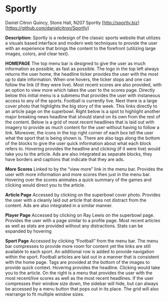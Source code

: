 Sportly
=======

Daniel Citron
Quincy, Stone Hall, N207
Sportly
[http://sportly.biz]
[https://github.com/danielcitron/Sportly]

**Description:**
Sportly is a redesign of the classic sports website that utilizes a visuals based interface and modern web techniques to provide the user with an experience that brings the content to the forefront (utilizing large images, colors, and clear text). 

**HOMEPAGE**
The top menu bar is designed to give the user as much information as possible, as fast as possible. The logo in the top left always returns the user home, the headline ticker provides the user with the most up to date information. When one hovers, the ticker stops and one can follow the link (if they were live). Most recent scores are also provided, with an option to view more which takes the user to the scores page. Directly below this initial menu is a submenu that provides the user with instaneous access to any of the sports. Football is currently live. Next there is a large cover photo that highlights the big story of the week. This links directly to an article page on the superbowl. Right below is a spot to highlight another major breaking news headline that should stand on its own from the rest of the content. Below is a grid of most recent headlines that is laid out with imagery to provide as much content for the user without having to follow a link. Moreover, the icons in the top right corner of each box tell the user what the sport that is being shown is. There are also tags along the bottom of the blocks to give the user quick information about what each block refers to. Hovering provides the headline and clicking (if it were live) would take you to the article. Ads are also integrated as separate blocks, they have borders and captions that indicate that they are ads.

**More Scores**
Linked to by the “view more” link in the menu bar. Provides the user with more information and more scores then just in the menu bar. Hovering over the scores animates a quick summary of the games and clicking would direct you to the article.

**Article Page**
Accessed by clicking on the superbowl cover photo. Provides the user with a cleanly laid out article that does not distract from the content. Ads are also integrated in a similar manner.

**Player Page**
Accessed by clicking on Ray Lewis on the superbowl page. Provides the user with a page similar to a profile page. Most recent articles as well as stats are provided without any distractions. Stats can be expanded by hovering

**Sport Page**
Accessed by clicking “Football” from the menu bar. The menu bar compresses to provide more room for content yet the links are still available to each sport. An additional row is added to provide navigation within the sport. Football articles are laid out in a manner that is consistent with the home page. Tags are provided at the bottom of the images to provide quick context. Hovering provides the headline. Clicking would take you to the article. On the right is a menu that provides the user with the most recent/live scores as well as the most recent headlines. If the user compresses their window size down, the sidebar will hide, but can always be accessed by a menu button that pops out in its place. The grid will also rearrange to fit multiple window sizes.
